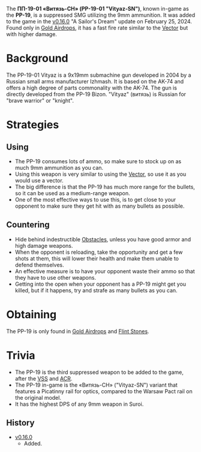 The **ПП-19-01 «Витязь-СН» (PP-19-01 "Vityaz-SN")**, known in-game as the **PP-19**, is a suppressed SMG utilizing the 9mm ammunition. It was added to the game in the [v0.16.0](https://github.com/HasangerGames/suroi/releases/tag/v0.16.0) "A Sailor's Dream" update on February 25, 2024. Found only in [Gold Airdrops](/obstacles/airdrops), it has a fast fire rate similar to the [Vector](/weapons/guns/vector) but with higher damage.

# Background
The PP-19-01 Vityaz is a 9x19mm submachine gun developed in 2004 by a Russian small arms manufacturer Izhmash. It is based on the AK-74 and offers a high degree of parts commonality with the AK-74. The gun is directly developed from the PP-19 Bizon. "Vityaz" (витязь) is Russian for "brave warrior" or "knight". 

# Strategies

## Using
- The PP-19 consumes lots of ammo, so make sure to stock up on as much 9mm ammunition as you can.
- Using this weapon is very similar to using the [Vector](/weapons/guns/vector), so use it as you would use a vector.
- The big difference is that the PP-19 has much more range for the bullets, so it can be used as a medium-range weapon.
- One of the most effective ways to use this, is to get close to your opponent to make sure they get hit with as many bullets as possible.

## Countering
- Hide behind indestructible [Obstacles](/obstacles), unless you have good armor and high damage weapons.
- When the opponent is reloading, take the opportunity and get a few shots at them, this will lower their health and make them unable to defend themselves.
- An effective measure is to have your opponent waste their ammo so that they have to use other weapons.
- Getting into the open when your opponent has a PP-19 might get you killed, but if it happens, try and strafe as many bullets as you can.

# Obtaining
The PP-19 is only found in [Gold Airdrops](/obstacles/airdrops) and [Flint Stones](/obstacles/flint_stone).

# Trivia
- The PP-19 is the third suppressed weapon to be added to the game, after the [VSS](/weapons/guns/vss) and [ACR](/weapons/guns/acr).
- The PP-19 in-game is the «Витязь-СН» ("Vityaz-SN") variant that features a Picatinny rail for optics, compared to the Warsaw Pact rail on the original model.
- It has the highest DPS of any 9mm weapon in Suroi.

## History

- [v0.16.0](https://github.com/HasangerGames/suroi/releases/tag/v0.16.0)
  - Added.

